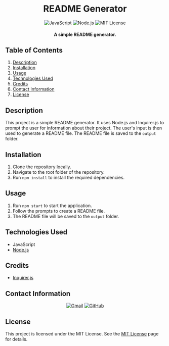 <h1 align="center">
  README Generator
</h1>

<p align="center">
  <img src="https://img.shields.io/badge/JavaScript-F7DF1E?logo=javascript&logoColor=000&style=for-the-badge" alt="JavaScript">    
  <img src="https://img.shields.io/badge/Node.js-339933.svg?style=for-the-badge&logo=nodedotjs&logoColor=white" alt="Node.js">
  <img src="https://img.shields.io/badge/License-MIT-blue.svg?style=for-the-badge" alt="MIT License">
</p>

<h4 align="center">A simple README generator.</h4>

## Table of Contents
1. [Description](#description)
2. [Installation](#installation)
3. [Usage](#usage)
4. [Technologies Used](#technologies-used)
6. [Credits](#credits)
7. [Contact Information](#contact-information)
8. [License](#license)

## Description
This project is a simple README generator. It uses Node.js and Inquirer.js to prompt the user for information about their project. The user's input is then used to generate a README file. The README file is saved to the `output` folder.

## Installation
1. Clone the repository locally.
2. Navigate to the root folder of the repository.
3. Run `npm install` to install the required dependencies.

## Usage
1. Run `npm start` to start the application.
2. Follow the prompts to create a README file.
3. The README file will be saved to the `output` folder.

## Technologies Used
* JavaScript
* [Node.js](https://nodejs.org/)

## Credits
* [Inquirer.js](https://www.npmjs.com/package/inquirer)

## Contact Information
<p align="center">
    <a href="mailto:cwchilvers@gmail.com"><img src="https://img.shields.io/badge/Gmail-D14836?style=for-the-badge&logo=gmail&logoColor=white" alt="Gmail"></a>
    <a href="https://github.com/cwchilvers"><img src="https://img.shields.io/badge/GitHub-181717.svg?style=for-the-badge&logo=GitHub&logoColor=white" alt="GitHub"></a>
</p>

## License
This project is licensed under the MIT License. See the [MIT License](https://opensource.org/licenses/mit/) page for details.
